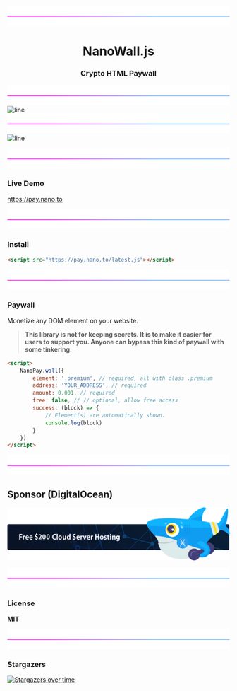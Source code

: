 ![line](https://github.com/fwd/n2/raw/master/.github/line.png)

<h1 align="center">NanoWall.js</h1>

<h3 align="center">Crypto HTML Paywall</h3>

![line](https://github.com/fwd/n2/raw/master/.github/line.png)
![line](https://github.com/fwd/nano-pay/raw/master/img/splash2.png)
![line](https://github.com/fwd/n2/raw/master/.github/line.png)
![line](https://github.com/fwd/nano-pay/raw/master/img/splash3.png)

![line](https://github.com/fwd/n2/raw/master/.github/line.png)

### Live Demo

<a target="_blank" href="https://blog.nano.to">https://pay.nano.to</a>

![line](https://github.com/fwd/n2/raw/master/.github/line.png)

### Install

```html
<script src="https://pay.nano.to/latest.js"></script>
```

![line](https://github.com/fwd/n2/raw/master/.github/line.png)

### Paywall

Monetize any DOM element on your website.

> **This library is not for keeping secrets. It is to make it easier for users to support you. Anyone can bypass this kind of  paywall with some tinkering.**

```html
<script>
    NanoPay.wall({ 
        element: '.premium', // required, all with class .premium
        address: 'YOUR_ADDRESS', // required
        amount: 0.001, // required
        free: false, // // optional, allow free access
        success: (block) => {
            // Element(s) are automatically shown.
            console.log(block)
        }
    })
</script>
```

![line](https://github.com/fwd/n2/raw/master/.github/line.png)

## Sponsor (DigitalOcean)

<a align="center" target="_blank" href="https://m.do.co/c/f139acf4ddcb"><img style="object-fit: contain;
    max-width: 100%;" src="https://github.com/fwd/fwd/raw/master/ads/digitalocean_new.png" width="970" /></a>

![line](https://github.com/fwd/n2/raw/master/.github/line.png)

### License

**MIT**

![line](https://github.com/fwd/n2/raw/master/.github/line.png)

### Stargazers

[![Stargazers over time](https://starchart.cc/fwd/nano-pay.svg)](https://github.com/fwd/nano-pay)
